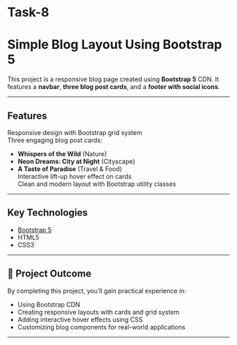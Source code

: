 # Task-8
# Simple Blog Layout Using Bootstrap 5

This project is a responsive blog page created using **Bootstrap 5** CDN. It features a **navbar**, **three blog post cards**, and a **footer with social icons**.

---

## Features

 Responsive design with Bootstrap grid system  
 Three engaging blog post cards:  
- **Whispers of the Wild** (Nature)  
- **Neon Dreams: City at Night** (Cityscape)  
- **A Taste of Paradise** (Travel & Food)  
 Interactive lift-up hover effect on cards  
 Clean and modern layout with Bootstrap utility classes

---

## Key Technologies

- [Bootstrap 5](https://getbootstrap.com/docs/5.0/getting-started/introduction/)  
- HTML5  
- CSS3  

---

## 📌 Project Outcome

By completing this project, you’ll gain practical experience in:  
- Using Bootstrap CDN  
- Creating responsive layouts with cards and grid system  
- Adding interactive hover effects using CSS  
- Customizing blog components for real-world applications

---